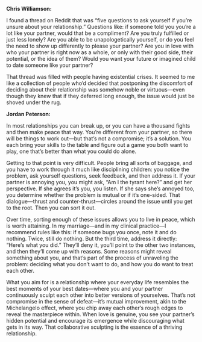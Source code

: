 
**Chris Williamson:**

I found a thread on Reddit that was “five questions to ask yourself if you’re unsure about your relationship.” Questions like: if someone told you you’re a lot like your partner, would that be a compliment? Are you truly fulfilled or just less lonely? Are you able to be unapologetically yourself, or do you feel the need to show up differently to please your partner? Are you in love with who your partner is right now as a whole, or only with their good side, their potential, or the idea of them? Would you want your future or imagined child to date someone like your partner?

  

That thread was filled with people having existential crises. It seemed to me like a collection of people who’d decided that postponing the discomfort of deciding about their relationship was somehow noble or virtuous—even though they knew that if they deferred long enough, the issue would just be shoved under the rug.

  

**Jordan Peterson:**

In most relationships you can break up, or you can have a thousand fights and then make peace that way. You’re different from your partner, so there will be things to work out—but that’s not a compromise; it’s a solution. You each bring your skills to the table and figure out a game you both want to play, one that’s better than what you could do alone.

  

Getting to that point is very difficult. People bring all sorts of baggage, and you have to work through it much like disciplining children: you notice the problem, ask yourself questions, seek feedback, and then address it. If your partner is annoying you, you might ask, “Am I the tyrant here?” and get her perspective. If she agrees it’s you, you listen. If she says she’s annoyed too, you determine whether the problem is mutual or if it’s one-sided. That dialogue—thrust and counter-thrust—circles around the issue until you get to the root. Then you can sort it out.

  

Over time, sorting enough of these issues allows you to live in peace, which is worth attaining. In my marriage—and in my clinical practice—I recommend rules like this: if someone bugs you once, note it and do nothing. Twice, still do nothing. But the third time, address it directly: “Here’s what you did.” They’ll deny it, you’ll point to the other two instances, and then they’ll come up with reasons. Some reasons might reveal something about you, and that’s part of the process of unraveling the problem: deciding what you don’t want to do, and how you do want to treat each other.

  

What you aim for is a relationship where your everyday life resembles the best moments of your best dates—where you and your partner continuously sculpt each other into better versions of yourselves. That’s not compromise in the sense of defeat—it’s mutual improvement, akin to the Michelangelo effect, where you chip away each other’s rough edges to reveal the masterpiece within. When love is genuine, you see your partner’s hidden potential and encourage its emergence while discouraging what gets in its way. That collaborative sculpting is the essence of a thriving relationship.